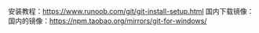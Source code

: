 安装教程：https://www.runoob.com/git/git-install-setup.html
国内下载镜像：国内的镜像：https://npm.taobao.org/mirrors/git-for-windows/
